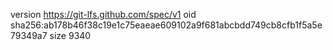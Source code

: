 version https://git-lfs.github.com/spec/v1
oid sha256:ab178b46f38c19e1c75eaeae609102a9f681abcbdd749cb8cfb1f5a5e79349a7
size 9340

